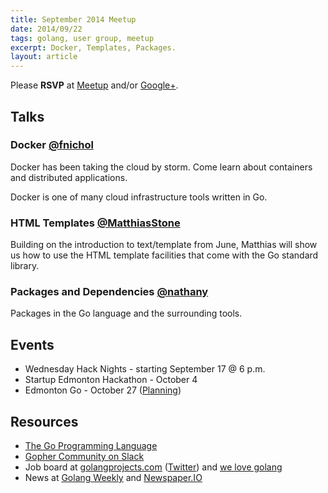 ```yaml
---
title: September 2014 Meetup
date: 2014/09/22
tags: golang, user group, meetup
excerpt: Docker, Templates, Packages.
layout: article
---
```


Please **RSVP** at [Meetup](http://www.meetup.com/startupedmonton/events/199276992/) and/or [Google+](https://plus.google.com/events/cc2emrbrmvg6sa9f8svlu2tu2k4).

## Talks

### Docker [@fnichol](https://twitter.com/fnichol)

Docker has been taking the cloud by storm. Come learn about containers and distributed applications. 

Docker is one of many cloud infrastructure tools written in Go.

### HTML Templates [@MatthiasStone](https://twitter.com/MatthiasStone)

Building on the introduction to text/template from June, Matthias will show us how to use the HTML template facilities that come with the Go standard library.

### Packages and Dependencies [@nathany](https://twitter.com/nathany)

Packages in the Go language and the surrounding tools.


## Events

* Wednesday Hack Nights - starting September 17 @ 6 p.m.
* Startup Edmonton Hackathon - October 4
* Edmonton Go - October 27 ([Planning](https://github.com/edmontongo/presentations/issues/13))

## Resources

* [The Go Programming Language](http://golang.org/)
* [Gopher Community on Slack](http://blog.gopheracademy.com/gophers-slack-community)
* Job board at [golangprojects.com](http://www.golangprojects.com/) ([Twitter](https://twitter.com/golangprojects)) and [we love golang](http://www.welovegolang.com/)
* News at [Golang Weekly](http://www.golangweekly.com/) and [Newspaper.IO](http://www.newspaper.io/golang)
